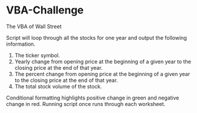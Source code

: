 # VBA-Challenge

The VBA of Wall Street

Script will loop through all the stocks for one year and output the following information.
1. The ticker symbol.
2. Yearly change from opening price at the beginning of a given year to the closing price at the end of that year.
3. The percent change from opening price at the beginning of a given year to the closing price at the end of that year.
4. The total stock volume of the stock.

Conditional formatting highlights positive change in green and negative change in red.
Running script once runs through each worksheet.
